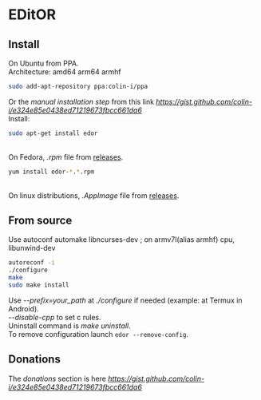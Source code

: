 # EDitOR

## Install
On Ubuntu from PPA.\
Architecture: amd64 arm64 armhf
```sh
sudo add-apt-repository ppa:colin-i/ppa
```
Or the *manual installation step* from this link *https://gist.github.com/colin-i/e324e85e0438ed71219673fbcc661da6* \
Install:
```sh
sudo apt-get install edor
```
\
On Fedora, <i>.rpm</i> file from [releases](https://github.com/colin-i/edor/releases).
```sh
yum install edor-*.*.rpm
```
\
On linux distributions, <i>.AppImage</i> file from [releases](https://github.com/colin-i/edor/releases).

## From source
Use autoconf automake libncurses-dev ; on armv7l(alias armhf) cpu, libunwind-dev
```sh
autoreconf -i
./configure
make
sudo make install
```
Use *\-\-prefix=your_path* at *./configure* if needed (example: at Termux in Android).\
*\-\-disable\-cpp* to set c rules.\
Uninstall command is *make uninstall*.\
To remove configuration launch ```edor --remove-config```.

## Donations
The *donations* section is here
*https://gist.github.com/colin-i/e324e85e0438ed71219673fbcc661da6*
